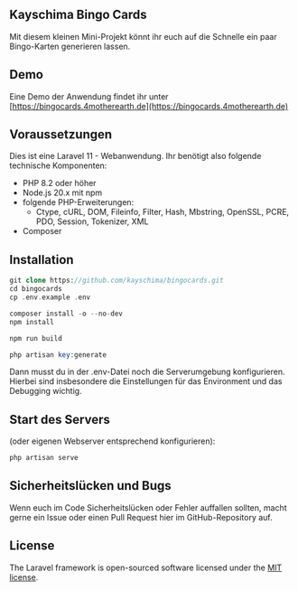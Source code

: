 ## Kayschima Bingo Cards

Mit diesem kleinen Mini-Projekt könnt ihr euch auf die Schnelle ein paar Bingo-Karten generieren lassen.

## Demo
Eine Demo der Anwendung findet ihr unter [https://bingocards.4motherearth.de](https://bingocards.4motherearth.de)

## Voraussetzungen
Dies ist eine Laravel 11 - Webanwendung. Ihr benötigt also folgende technische Komponenten:
- PHP 8.2 oder höher
- Node.js 20.x mit npm
- folgende PHP-Erweiterungen:
  - Ctype, cURL, DOM, Fileinfo, Filter, Hash, Mbstring, OpenSSL, PCRE, PDO, Session, Tokenizer, XML
- Composer

## Installation
```php
git clone https://github.com/kayschima/bingocards.git
cd bingocards
cp .env.example .env

composer install -o --no-dev
npm install

npm run build

php artisan key:generate
```
Dann musst du in der .env-Datei noch die Serverumgebung konfigurieren. Hierbei sind insbesondere die Einstellungen für das Environment und das Debugging wichtig.

## Start des Servers
(oder eigenen Webserver entsprechend konfigurieren):
```php
php artisan serve
```

## Sicherheitslücken und Bugs

Wenn euch im Code Sicherheitslücken oder Fehler auffallen sollten, macht gerne ein Issue oder einen Pull Request hier im GitHub-Repository auf.

## License

The Laravel framework is open-sourced software licensed under the [MIT license](https://opensource.org/licenses/MIT).
